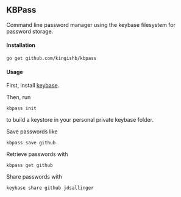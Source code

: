 ## KBPass

Command line password manager using the keybase filesystem for
password storage.

#### Installation

```
go get github.com/kingishb/kbpass
```

#### Usage
First, install [keybase](https://keybase.io/).

Then, run
```
kbpass init
```

to build a keystore in your personal private keybase folder.

Save passwords like

```
kbpass save github
```

Retrieve passwords with

```
kbpass get github
```

Share passwords with

```
keybase share github jdsallinger
```


